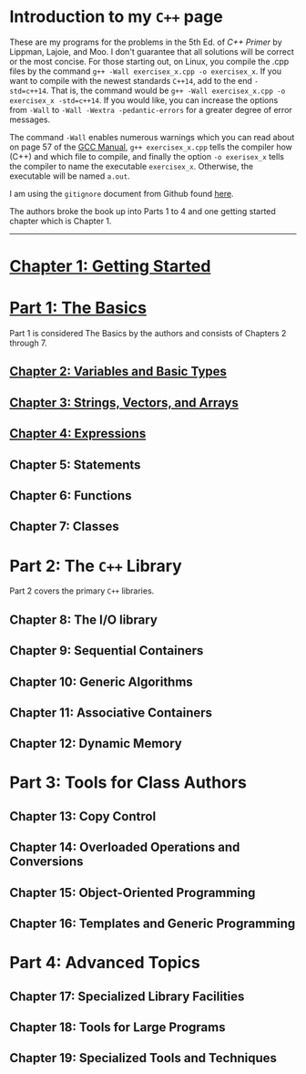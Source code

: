 # Introduction to my `C++` page

These are my programs for the problems in the 5th Ed. of *C++ Primer* by
Lippman, Lajoie, and Moo.
I don't guarantee that all solutions will be correct or the most concise.
For those starting out, on Linux, you compile the .cpp files by the command
`g++ -Wall exercisex_x.cpp -o exercisex_x`.
If you want to compile with the newest standards `C++14`, add to the end
`-std=c++14`.
That is, the command would be
`g++ -Wall exercisex_x.cpp -o exercisex_x -std=c++14`.
If you would like, you can increase the options from `-Wall` to
`-Wall -Wextra -pedantic-errors` for a greater degree of error messages.

The command `-Wall` enables numerous warnings which you can read about on page
57 of the [GCC Manual](https://gcc.gnu.org/onlinedocs/gcc-5.1.0/gcc.pdf),
`g++ exercisex_x.cpp` tells the compiler how (C++) and which file
to compile, and finally the option `-o exerisex_x` tells the compiler to name
the executable `exercisex_x`.
Otherwise, the executable will be named `a.out`.

I am using the `gitignore` document from Github found
[here](https://github.com/github/gitignore/blob/master/C%2B%2B.gitignore).

The authors broke the book up into Parts 1 to 4 and one getting started
chapter which is Chapter 1.

----

# [Chapter 1: Getting Started](https://github.com/dwsmith1983/Cpp-Primer-5th-Edition/tree/master/Chapter1)

# [Part 1: The Basics](https://github.com/dwsmith1983/Cpp-Primer-5th-Edition/tree/master/Part1)
Part 1 is considered The Basics by the authors and consists of Chapters 2
through 7.

## [Chapter 2: Variables and Basic Types](https://github.com/dwsmith1983/Cpp-Primer-5th-Edition/tree/master/Part1/Chapter2)
## [Chapter 3: Strings, Vectors, and Arrays](https://github.com/dwsmith1983/Cpp-Primer-5th-Edition/tree/master/Part1/Chapter3)
## [Chapter 4: Expressions](https://github.com/dwsmith1983/Cpp-Primer-5th-Edition/tree/master/Part1/Chapter4)
## Chapter 5: Statements
## Chapter 6: Functions
## Chapter 7: Classes

# Part 2: The `C++` Library
Part 2 covers the primary `C++` libraries.

## Chapter 8: The I/O library
## Chapter 9: Sequential Containers
## Chapter 10: Generic Algorithms
## Chapter 11: Associative Containers
## Chapter 12: Dynamic Memory

# Part 3: Tools for Class Authors

## Chapter 13: Copy Control
## Chapter 14: Overloaded Operations and Conversions
## Chapter 15: Object-Oriented Programming
## Chapter 16: Templates and Generic Programming

# Part 4: Advanced Topics

## Chapter 17: Specialized Library Facilities
## Chapter 18: Tools for Large Programs
## Chapter 19: Specialized Tools and Techniques
